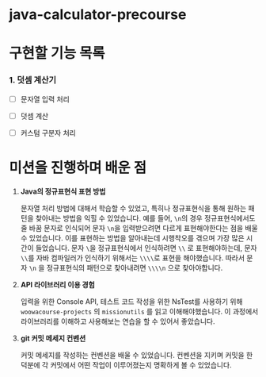 # java-calculator-precourse


# 구현할 기능 목록

### 1. 덧셈 계산기

- [ ]  문자열 입력 처리
- [ ]  덧셈 계산
- [ ]  커스텀 구분자 처리


# 미션을 진행하며 배운 점

1. **Java의 정규표현식 표현 방법**

   문자열 처리 방법에 대해서 학습할 수 있었고, 특히나 정규표현식을 통해 원하는 패턴을 찾아내는 방법을 익힐 수 있었습니다. 예를 들어, `\n`의 경우 정규표현식에서도 줄 바꿈 문자로 인식되어 문자 `\n`을 입력받으려면 다르게 표현해야한다는 점을 배울 수 있었습니다. 이를 표현하는 방법을 알아내는데 시행착오를 겪으며 가장 많은 시간이 들었습니다. 문자 `\`을 정규표현식에서 인식하려면 `\\` 로 표현해야하는데, 문자 `\\`를 자바 컴파일러가 인식하기 위해서는 `\\\\`로 표현을 해야했습니다. 따라서 문자 `\n` 을 정규표현식의 패턴으로 찾아내려면 `\\\\n` 으로 찾아야합니다.

2. **API 라이브러리 이용 경험**

   입력을 위한 Console API, 테스트 코드 작성을 위한 NsTest를 사용하기 위해 `woowacourse-projects` 의 `missionutils` 를 읽고 이해해야했습니다. 이 과정에서 라이브러리를 이해하고 사용해보는 연습을 할 수 있어서 좋았습니다.

3. **git 커밋 메세지 컨벤션**

   커밋 메세지를 작성하는 컨벤션을 배울 수 있었습니다. 컨벤션을 지키며 커밋을 한 덕분에 각 커밋에서 어떤 작업이 이루어졌는지 명확하게 볼 수 있었습니다.
